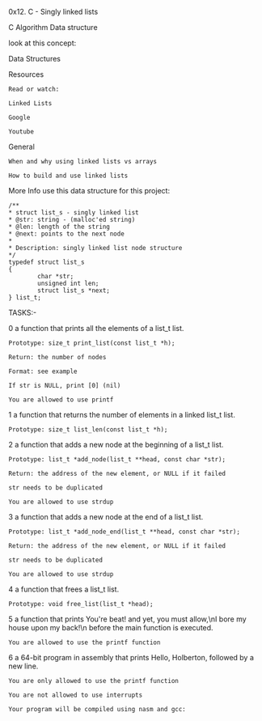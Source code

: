 0x12. C - Singly linked lists

C Algorithm Data structure

look at this concept:

Data Structures

Resources

	Read or watch:

	Linked Lists

	Google

	Youtube

General

	When and why using linked lists vs arrays

	How to build and use linked lists

More Info
	use this data structure for this project:

	/**
 	* struct list_s - singly linked list
 	* @str: string - (malloc'ed string)
 	* @len: length of the string
 	* @next: points to the next node
 	*
 	* Description: singly linked list node structure
 	*/
	typedef struct list_s
	{
    		char *str;
    		unsigned int len;
    		struct list_s *next;
	} list_t;

TASKS:-

0 a function that prints all the elements of a list_t list.

	Prototype: size_t print_list(const list_t *h);

	Return: the number of nodes

	Format: see example

	If str is NULL, print [0] (nil)

	You are allowed to use printf

1 a function that returns the number of elements in a linked list_t list.

	Prototype: size_t list_len(const list_t *h);

2  a function that adds a new node at the beginning of a list_t list.

	Prototype: list_t *add_node(list_t **head, const char *str);
	
	Return: the address of the new element, or NULL if it failed

	str needs to be duplicated

	You are allowed to use strdup

3 a function that adds a new node at the end of a list_t list.

	Prototype: list_t *add_node_end(list_t **head, const char *str);

	Return: the address of the new element, or NULL if it failed
	
	str needs to be duplicated

	You are allowed to use strdup

4 a function that frees a list_t list.

	Prototype: void free_list(list_t *head);

5 a function that prints You're beat! and yet, you must allow,\nI bore my house upon my back!\n before the main function is executed.

	You are allowed to use the printf function

6  a 64-bit program in assembly that prints Hello, Holberton, followed by a new line.

	You are only allowed to use the printf function

	You are not allowed to use interrupts

	Your program will be compiled using nasm and gcc:

